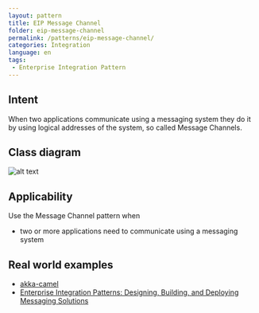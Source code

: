 ```yaml
---
layout: pattern
title: EIP Message Channel
folder: eip-message-channel
permalink: /patterns/eip-message-channel/
categories: Integration
language: en
tags:
 - Enterprise Integration Pattern
---
```


## Intent
When two applications communicate using a messaging system they do it by using logical addresses
of the system, so called Message Channels.

## Class diagram
![alt text](./etc/message-channel.png "Message Channel")

## Applicability
Use the Message Channel pattern when

* two or more applications need to communicate using a messaging system

## Real world examples

* [akka-camel](http://doc.akka.io/docs/akka/snapshot/scala/camel.html)
* [Enterprise Integration Patterns: Designing, Building, and Deploying Messaging Solutions](https://www.amazon.com/gp/product/0321200683/ref=as_li_tl?ie=UTF8&camp=1789&creative=9325&creativeASIN=0321200683&linkCode=as2&tag=javadesignpat-20&linkId=122e0cff74eedd004cc81a3ecfa623cf)

